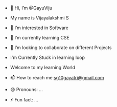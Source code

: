 - 👋 Hi, I’m @GayuViju
- My name is Vijayalakshmi S
- 👀 I’m interested in Software
- 🌱 I’m currently learning CSE
- 💞️ I’m looking to collaborate on different Projects
- I'm Currently Stuck in learning loop
- Welcome to my learning World
- 📫 How to reach me sg10gayatri@gmail.com
  
- 😄 Pronouns: ...
- ⚡ Fun fact: ...

<!---
GayuViju/GayuViju is a ✨ special ✨ repository because its `README.md` (this file) appears on your GitHub profile.
You can click the Preview link to take a look at your changes.
--->
